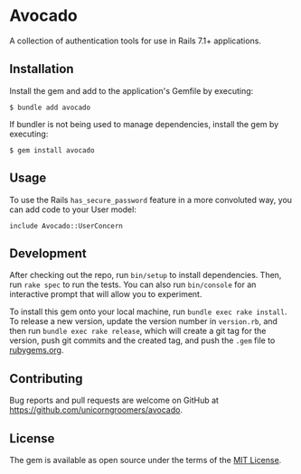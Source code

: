 # Avocado

A collection of authentication tools for use in Rails 7.1+ applications.

## Installation

Install the gem and add to the application's Gemfile by executing:

    $ bundle add avocado

If bundler is not being used to manage dependencies, install the gem by
executing:

    $ gem install avocado

## Usage

To use the Rails `has_secure_password` feature in a more convoluted way, you can
add code to your User model:

    include Avocado::UserConcern

## Development

After checking out the repo, run `bin/setup` to install dependencies. Then, run
`rake spec` to run the tests. You can also run `bin/console` for an interactive
prompt that will allow you to experiment.

To install this gem onto your local machine, run `bundle exec rake install`. To
release a new version, update the version number in `version.rb`, and then run
`bundle exec rake release`, which will create a git tag for the version, push
git commits and the created tag, and push the `.gem` file to
[rubygems.org](https://rubygems.org).

## Contributing

Bug reports and pull requests are welcome on GitHub at
https://github.com/unicorngroomers/avocado.

## License

The gem is available as open source under the terms of the [MIT
License](https://opensource.org/licenses/MIT).
